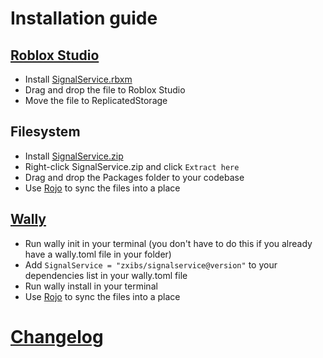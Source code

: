 # Installation guide

## [Roblox Studio](https://roblox.com/create)

- Install [SignalService.rbxm](rbxm)
- Drag and drop the file to Roblox Studio
- Move the file to ReplicatedStorage

## Filesystem

- Install [SignalService.zip](zip)
- Right-click SignalService.zip and click `Extract here`
- Drag and drop the Packages folder to your codebase
- Use [Rojo](https://rojo.space/) to sync the files into a place

## [Wally](https://github.com/UpliftGames/wally)

- Run wally init in your terminal (you don't have to do this if you already have a wally.toml file in your folder)
- Add `SignalService = "zxibs/signalservice@version"` to your dependencies list in your wally.toml file
- Run wally install in your terminal
- Use [Rojo](https://rojo.space/) to sync the files into a place

# [Changelog](/changelog.md)
